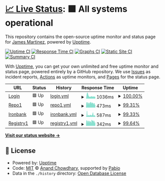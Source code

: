 # [📈 Live Status](https://james-martinez.github.io/dso-mil): <!--live status--> **🟩 All systems operational**

This repository contains the open-source uptime monitor and status page for [James Martinez](https://james-martinez.github.io/dso-mil), powered by [Upptime](https://github.com/upptime/upptime).

[![Uptime CI](https://github.com/james-martinez/dso-mil/workflows/Uptime%20CI/badge.svg)](https://github.com/james-martinez/dso-mil/actions?query=workflow%3A%22Uptime+CI%22)
[![Response Time CI](https://github.com/james-martinez/dso-mil/workflows/Response%20Time%20CI/badge.svg)](https://github.com/james-martinez/dso-mil/actions?query=workflow%3A%22Response+Time+CI%22)
[![Graphs CI](https://github.com/james-martinez/dso-mil/workflows/Graphs%20CI/badge.svg)](https://github.com/james-martinez/dso-mil/actions?query=workflow%3A%22Graphs+CI%22)
[![Static Site CI](https://github.com/james-martinez/dso-mil/workflows/Static%20Site%20CI/badge.svg)](https://github.com/james-martinez/dso-mil/actions?query=workflow%3A%22Static+Site+CI%22)
[![Summary CI](https://github.com/james-martinez/dso-mil/workflows/Summary%20CI/badge.svg)](https://github.com/james-martinez/dso-mil/actions?query=workflow%3A%22Summary+CI%22)

With [Upptime](https://upptime.js.org), you can get your own unlimited and free uptime monitor and status page, powered entirely by a GitHub repository. We use [Issues](https://github.com/james-martinez/dso-mil/issues) as incident reports, [Actions](https://github.com/james-martinez/dso-mil/actions) as uptime monitors, and [Pages](https://james-martinez.github.io/dso-mil) for the status page.

<!--start: status pages-->
<!-- This summary is generated by Upptime (https://github.com/upptime/upptime) -->
<!-- Do not edit this manually, your changes will be overwritten -->
<!-- prettier-ignore -->
| URL | Status | History | Response Time | Uptime |
| --- | ------ | ------- | ------------- | ------ |
| <img alt="" src="https://icons.duckduckgo.com/ip3/login.dso.mil.ico" height="13"> [Login](https://login.dso.mil) | 🟩 Up | [login.yml](https://github.com/james-martinez/dso-mil/commits/HEAD/history/login.yml) | <details><summary><img alt="Response time graph" src="./graphs/login/response-time-week.png" height="20"> 1036ms</summary><br><a href="https://james-martinez.github.io/dso-mil/history/login"><img alt="Response time 655" src="https://img.shields.io/endpoint?url=https%3A%2F%2Fraw.githubusercontent.com%2Fjames-martinez%2Fdso-mil%2FHEAD%2Fapi%2Flogin%2Fresponse-time.json"></a><br><a href="https://james-martinez.github.io/dso-mil/history/login"><img alt="24-hour response time 635" src="https://img.shields.io/endpoint?url=https%3A%2F%2Fraw.githubusercontent.com%2Fjames-martinez%2Fdso-mil%2FHEAD%2Fapi%2Flogin%2Fresponse-time-day.json"></a><br><a href="https://james-martinez.github.io/dso-mil/history/login"><img alt="7-day response time 1036" src="https://img.shields.io/endpoint?url=https%3A%2F%2Fraw.githubusercontent.com%2Fjames-martinez%2Fdso-mil%2FHEAD%2Fapi%2Flogin%2Fresponse-time-week.json"></a><br><a href="https://james-martinez.github.io/dso-mil/history/login"><img alt="30-day response time 638" src="https://img.shields.io/endpoint?url=https%3A%2F%2Fraw.githubusercontent.com%2Fjames-martinez%2Fdso-mil%2FHEAD%2Fapi%2Flogin%2Fresponse-time-month.json"></a><br><a href="https://james-martinez.github.io/dso-mil/history/login"><img alt="1-year response time 655" src="https://img.shields.io/endpoint?url=https%3A%2F%2Fraw.githubusercontent.com%2Fjames-martinez%2Fdso-mil%2FHEAD%2Fapi%2Flogin%2Fresponse-time-year.json"></a></details> | <details><summary><a href="https://james-martinez.github.io/dso-mil/history/login">100.00%</a></summary><a href="https://james-martinez.github.io/dso-mil/history/login"><img alt="All-time uptime 97.78%" src="https://img.shields.io/endpoint?url=https%3A%2F%2Fraw.githubusercontent.com%2Fjames-martinez%2Fdso-mil%2FHEAD%2Fapi%2Flogin%2Fuptime.json"></a><br><a href="https://james-martinez.github.io/dso-mil/history/login"><img alt="24-hour uptime 100.00%" src="https://img.shields.io/endpoint?url=https%3A%2F%2Fraw.githubusercontent.com%2Fjames-martinez%2Fdso-mil%2FHEAD%2Fapi%2Flogin%2Fuptime-day.json"></a><br><a href="https://james-martinez.github.io/dso-mil/history/login"><img alt="7-day uptime 100.00%" src="https://img.shields.io/endpoint?url=https%3A%2F%2Fraw.githubusercontent.com%2Fjames-martinez%2Fdso-mil%2FHEAD%2Fapi%2Flogin%2Fuptime-week.json"></a><br><a href="https://james-martinez.github.io/dso-mil/history/login"><img alt="30-day uptime 99.84%" src="https://img.shields.io/endpoint?url=https%3A%2F%2Fraw.githubusercontent.com%2Fjames-martinez%2Fdso-mil%2FHEAD%2Fapi%2Flogin%2Fuptime-month.json"></a><br><a href="https://james-martinez.github.io/dso-mil/history/login"><img alt="1-year uptime 97.78%" src="https://img.shields.io/endpoint?url=https%3A%2F%2Fraw.githubusercontent.com%2Fjames-martinez%2Fdso-mil%2FHEAD%2Fapi%2Flogin%2Fuptime-year.json"></a></details>
| <img alt="" src="https://icons.duckduckgo.com/ip3/repo1.dso.mil.ico" height="13"> [Repo1](https://repo1.dso.mil) | 🟩 Up | [repo1.yml](https://github.com/james-martinez/dso-mil/commits/HEAD/history/repo1.yml) | <details><summary><img alt="Response time graph" src="./graphs/repo1/response-time-week.png" height="20"> 473ms</summary><br><a href="https://james-martinez.github.io/dso-mil/history/repo1"><img alt="Response time 554" src="https://img.shields.io/endpoint?url=https%3A%2F%2Fraw.githubusercontent.com%2Fjames-martinez%2Fdso-mil%2FHEAD%2Fapi%2Frepo1%2Fresponse-time.json"></a><br><a href="https://james-martinez.github.io/dso-mil/history/repo1"><img alt="24-hour response time 406" src="https://img.shields.io/endpoint?url=https%3A%2F%2Fraw.githubusercontent.com%2Fjames-martinez%2Fdso-mil%2FHEAD%2Fapi%2Frepo1%2Fresponse-time-day.json"></a><br><a href="https://james-martinez.github.io/dso-mil/history/repo1"><img alt="7-day response time 473" src="https://img.shields.io/endpoint?url=https%3A%2F%2Fraw.githubusercontent.com%2Fjames-martinez%2Fdso-mil%2FHEAD%2Fapi%2Frepo1%2Fresponse-time-week.json"></a><br><a href="https://james-martinez.github.io/dso-mil/history/repo1"><img alt="30-day response time 527" src="https://img.shields.io/endpoint?url=https%3A%2F%2Fraw.githubusercontent.com%2Fjames-martinez%2Fdso-mil%2FHEAD%2Fapi%2Frepo1%2Fresponse-time-month.json"></a><br><a href="https://james-martinez.github.io/dso-mil/history/repo1"><img alt="1-year response time 554" src="https://img.shields.io/endpoint?url=https%3A%2F%2Fraw.githubusercontent.com%2Fjames-martinez%2Fdso-mil%2FHEAD%2Fapi%2Frepo1%2Fresponse-time-year.json"></a></details> | <details><summary><a href="https://james-martinez.github.io/dso-mil/history/repo1">99.31%</a></summary><a href="https://james-martinez.github.io/dso-mil/history/repo1"><img alt="All-time uptime 97.70%" src="https://img.shields.io/endpoint?url=https%3A%2F%2Fraw.githubusercontent.com%2Fjames-martinez%2Fdso-mil%2FHEAD%2Fapi%2Frepo1%2Fuptime.json"></a><br><a href="https://james-martinez.github.io/dso-mil/history/repo1"><img alt="24-hour uptime 99.65%" src="https://img.shields.io/endpoint?url=https%3A%2F%2Fraw.githubusercontent.com%2Fjames-martinez%2Fdso-mil%2FHEAD%2Fapi%2Frepo1%2Fuptime-day.json"></a><br><a href="https://james-martinez.github.io/dso-mil/history/repo1"><img alt="7-day uptime 99.31%" src="https://img.shields.io/endpoint?url=https%3A%2F%2Fraw.githubusercontent.com%2Fjames-martinez%2Fdso-mil%2FHEAD%2Fapi%2Frepo1%2Fuptime-week.json"></a><br><a href="https://james-martinez.github.io/dso-mil/history/repo1"><img alt="30-day uptime 99.59%" src="https://img.shields.io/endpoint?url=https%3A%2F%2Fraw.githubusercontent.com%2Fjames-martinez%2Fdso-mil%2FHEAD%2Fapi%2Frepo1%2Fuptime-month.json"></a><br><a href="https://james-martinez.github.io/dso-mil/history/repo1"><img alt="1-year uptime 97.70%" src="https://img.shields.io/endpoint?url=https%3A%2F%2Fraw.githubusercontent.com%2Fjames-martinez%2Fdso-mil%2FHEAD%2Fapi%2Frepo1%2Fuptime-year.json"></a></details>
| <img alt="" src="https://icons.duckduckgo.com/ip3/ironbank.dso.mil.ico" height="13"> [Ironbank](https://ironbank.dso.mil) | 🟩 Up | [ironbank.yml](https://github.com/james-martinez/dso-mil/commits/HEAD/history/ironbank.yml) | <details><summary><img alt="Response time graph" src="./graphs/ironbank/response-time-week.png" height="20"> 587ms</summary><br><a href="https://james-martinez.github.io/dso-mil/history/ironbank"><img alt="Response time 484" src="https://img.shields.io/endpoint?url=https%3A%2F%2Fraw.githubusercontent.com%2Fjames-martinez%2Fdso-mil%2FHEAD%2Fapi%2Fironbank%2Fresponse-time.json"></a><br><a href="https://james-martinez.github.io/dso-mil/history/ironbank"><img alt="24-hour response time 805" src="https://img.shields.io/endpoint?url=https%3A%2F%2Fraw.githubusercontent.com%2Fjames-martinez%2Fdso-mil%2FHEAD%2Fapi%2Fironbank%2Fresponse-time-day.json"></a><br><a href="https://james-martinez.github.io/dso-mil/history/ironbank"><img alt="7-day response time 587" src="https://img.shields.io/endpoint?url=https%3A%2F%2Fraw.githubusercontent.com%2Fjames-martinez%2Fdso-mil%2FHEAD%2Fapi%2Fironbank%2Fresponse-time-week.json"></a><br><a href="https://james-martinez.github.io/dso-mil/history/ironbank"><img alt="30-day response time 477" src="https://img.shields.io/endpoint?url=https%3A%2F%2Fraw.githubusercontent.com%2Fjames-martinez%2Fdso-mil%2FHEAD%2Fapi%2Fironbank%2Fresponse-time-month.json"></a><br><a href="https://james-martinez.github.io/dso-mil/history/ironbank"><img alt="1-year response time 484" src="https://img.shields.io/endpoint?url=https%3A%2F%2Fraw.githubusercontent.com%2Fjames-martinez%2Fdso-mil%2FHEAD%2Fapi%2Fironbank%2Fresponse-time-year.json"></a></details> | <details><summary><a href="https://james-martinez.github.io/dso-mil/history/ironbank">99.33%</a></summary><a href="https://james-martinez.github.io/dso-mil/history/ironbank"><img alt="All-time uptime 97.67%" src="https://img.shields.io/endpoint?url=https%3A%2F%2Fraw.githubusercontent.com%2Fjames-martinez%2Fdso-mil%2FHEAD%2Fapi%2Fironbank%2Fuptime.json"></a><br><a href="https://james-martinez.github.io/dso-mil/history/ironbank"><img alt="24-hour uptime 99.68%" src="https://img.shields.io/endpoint?url=https%3A%2F%2Fraw.githubusercontent.com%2Fjames-martinez%2Fdso-mil%2FHEAD%2Fapi%2Fironbank%2Fuptime-day.json"></a><br><a href="https://james-martinez.github.io/dso-mil/history/ironbank"><img alt="7-day uptime 99.33%" src="https://img.shields.io/endpoint?url=https%3A%2F%2Fraw.githubusercontent.com%2Fjames-martinez%2Fdso-mil%2FHEAD%2Fapi%2Fironbank%2Fuptime-week.json"></a><br><a href="https://james-martinez.github.io/dso-mil/history/ironbank"><img alt="30-day uptime 99.60%" src="https://img.shields.io/endpoint?url=https%3A%2F%2Fraw.githubusercontent.com%2Fjames-martinez%2Fdso-mil%2FHEAD%2Fapi%2Fironbank%2Fuptime-month.json"></a><br><a href="https://james-martinez.github.io/dso-mil/history/ironbank"><img alt="1-year uptime 97.67%" src="https://img.shields.io/endpoint?url=https%3A%2F%2Fraw.githubusercontent.com%2Fjames-martinez%2Fdso-mil%2FHEAD%2Fapi%2Fironbank%2Fuptime-year.json"></a></details>
| <img alt="" src="https://icons.duckduckgo.com/ip3/registry1.dso.mil.ico" height="13"> [Registry1](https://registry1.dso.mil) | 🟩 Up | [registry1.yml](https://github.com/james-martinez/dso-mil/commits/HEAD/history/registry1.yml) | <details><summary><img alt="Response time graph" src="./graphs/registry1/response-time-week.png" height="20"> 342ms</summary><br><a href="https://james-martinez.github.io/dso-mil/history/registry1"><img alt="Response time 362" src="https://img.shields.io/endpoint?url=https%3A%2F%2Fraw.githubusercontent.com%2Fjames-martinez%2Fdso-mil%2FHEAD%2Fapi%2Fregistry1%2Fresponse-time.json"></a><br><a href="https://james-martinez.github.io/dso-mil/history/registry1"><img alt="24-hour response time 351" src="https://img.shields.io/endpoint?url=https%3A%2F%2Fraw.githubusercontent.com%2Fjames-martinez%2Fdso-mil%2FHEAD%2Fapi%2Fregistry1%2Fresponse-time-day.json"></a><br><a href="https://james-martinez.github.io/dso-mil/history/registry1"><img alt="7-day response time 342" src="https://img.shields.io/endpoint?url=https%3A%2F%2Fraw.githubusercontent.com%2Fjames-martinez%2Fdso-mil%2FHEAD%2Fapi%2Fregistry1%2Fresponse-time-week.json"></a><br><a href="https://james-martinez.github.io/dso-mil/history/registry1"><img alt="30-day response time 341" src="https://img.shields.io/endpoint?url=https%3A%2F%2Fraw.githubusercontent.com%2Fjames-martinez%2Fdso-mil%2FHEAD%2Fapi%2Fregistry1%2Fresponse-time-month.json"></a><br><a href="https://james-martinez.github.io/dso-mil/history/registry1"><img alt="1-year response time 362" src="https://img.shields.io/endpoint?url=https%3A%2F%2Fraw.githubusercontent.com%2Fjames-martinez%2Fdso-mil%2FHEAD%2Fapi%2Fregistry1%2Fresponse-time-year.json"></a></details> | <details><summary><a href="https://james-martinez.github.io/dso-mil/history/registry1">99.64%</a></summary><a href="https://james-martinez.github.io/dso-mil/history/registry1"><img alt="All-time uptime 98.26%" src="https://img.shields.io/endpoint?url=https%3A%2F%2Fraw.githubusercontent.com%2Fjames-martinez%2Fdso-mil%2FHEAD%2Fapi%2Fregistry1%2Fuptime.json"></a><br><a href="https://james-martinez.github.io/dso-mil/history/registry1"><img alt="24-hour uptime 99.71%" src="https://img.shields.io/endpoint?url=https%3A%2F%2Fraw.githubusercontent.com%2Fjames-martinez%2Fdso-mil%2FHEAD%2Fapi%2Fregistry1%2Fuptime-day.json"></a><br><a href="https://james-martinez.github.io/dso-mil/history/registry1"><img alt="7-day uptime 99.64%" src="https://img.shields.io/endpoint?url=https%3A%2F%2Fraw.githubusercontent.com%2Fjames-martinez%2Fdso-mil%2FHEAD%2Fapi%2Fregistry1%2Fuptime-week.json"></a><br><a href="https://james-martinez.github.io/dso-mil/history/registry1"><img alt="30-day uptime 99.67%" src="https://img.shields.io/endpoint?url=https%3A%2F%2Fraw.githubusercontent.com%2Fjames-martinez%2Fdso-mil%2FHEAD%2Fapi%2Fregistry1%2Fuptime-month.json"></a><br><a href="https://james-martinez.github.io/dso-mil/history/registry1"><img alt="1-year uptime 98.26%" src="https://img.shields.io/endpoint?url=https%3A%2F%2Fraw.githubusercontent.com%2Fjames-martinez%2Fdso-mil%2FHEAD%2Fapi%2Fregistry1%2Fuptime-year.json"></a></details>

<!--end: status pages-->

[**Visit our status website →**](https://james-martinez.github.io/dso-mil)

## 📄 License

- Powered by: [Upptime](https://github.com/upptime/upptime)
- Code: [MIT](./LICENSE) © [Anand Chowdhary](https://anandchowdhary.com), supported by [Pabio](https://pabio.com)
- Data in the `./history` directory: [Open Database License](https://opendatacommons.org/licenses/odbl/1-0/)
